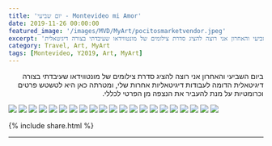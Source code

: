 ```yaml
---
title: 'יום שביעי - Montevideo mi Amor'
date: 2019-11-26 00:00:00
featured_image: '/images/MVD/MyArt/pocitosmarketvendor.jpeg'
excerpt: 'ביום השביעי והאחרון אני רוצה להציג סדרת צילומים של מונטווידאו שעיבדתי בצורה דיגיטאלית' 
category: Travel, Art, MyArt
tags: [Montevideo, Y2019, Art, MyArt]
---
```



<p dir="rtl"> 
ביום השביעי והאחרון אני רוצה להציג סדרת צילומים של מונטווידאו שעיבדתי בצורה דיגיטאלית  הדומה לעבודות דיגיטאליות אחרות שלי, ומטרתה כאן היא לטשטש פרטים וכרומטיות על מנת להעביר את הנצפה מן הפרטי לכללי. 
</p>

<div class="gallery" data-columns="2">
	<img src="/images/MVD/MyArt/pocitosmarketvendor.jpeg">
	<img src="/images/MVD/MyArt/tristan-street.jpeg">
	<img src="/images/MVD/MyArt/bus-stand.jpeg">
	<img src="/images/MVD/MyArt/elederly.jpeg">
	<img src="/images/MVD/MyArt/bar-closeup.jpeg">
	<img src="/images/MVD/MyArt/homecoming.jpeg">
	<img src="/images/MVD/MyArt/josemarti-streetview.jpeg">
	<img src="/images/MVD/MyArt/pocitos-vegetable-stand.jpeg">
	<img src="/images/MVD/MyArt/pocitos-cheesde-stand.jpeg">
	<img src="/images/MVD/MyArt/grillman.jpeg">
	<img src="/images/MVD/MyArt/josemarti-seaview.jpeg">
	<img src="/images/MVD/MyArt/ParqueRodo-Houseentrance.jpeg">
	<img src="/images/MVD/MyArt/commercial.jpeg">
	<img src="/images/MVD/MyArt/La-bandera.jpeg">
	<img src="/images/MVD/MyArt/inside-bar.jpeg">
	<img src="/images/MVD/MyArt/icecream-parlor.jpeg">
	<img src="/images/MVD/MyArt/womananddog.jpeg">
	<img src="/images/MVD/MyArt/tristan-bookshop.jpeg">
	<img src="/images/MVD/MyArt/prado-street-art.jpeg">
	<img src="/images/MVD/MyArt/provision-in-prado.jpeg">
	<img src="/images/MVD/MyArt/parquerodo.jpeg">
	
		
</div>


{% include share.html %} 

---